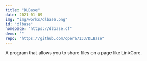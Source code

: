 ```yaml
---
title: "DLBase"
date: 2021-01-09
img: "img/works/dlbase.png"
id: "dlbase"
homepage: "https://dlbase.cf"
demo: ""
repo: "https://github.com/opera7133/DLBase"
---
```

A program that allows you to share files on a page like LinkCore.